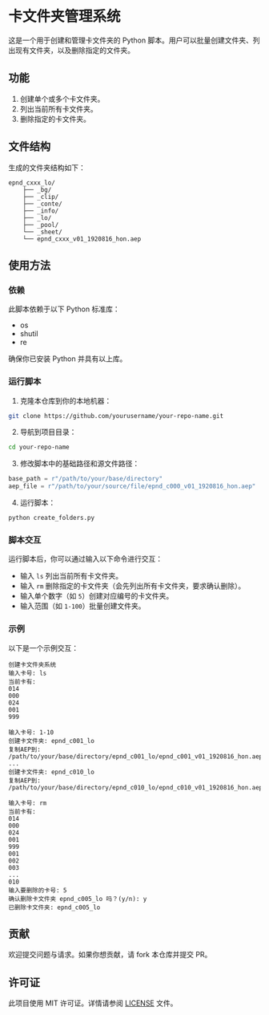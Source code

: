 # 卡文件夹管理系统

这是一个用于创建和管理卡文件夹的 Python 脚本。用户可以批量创建文件夹、列出现有文件夹，以及删除指定的文件夹。

## 功能

1. 创建单个或多个卡文件夹。
2. 列出当前所有卡文件夹。
3. 删除指定的卡文件夹。

## 文件结构

生成的文件夹结构如下：
```
epnd_cxxx_lo/
    ├── _bg/
    ├── _clip/
    ├── _conte/
    ├── _info/
    ├── _lo/
    ├── _pool/
    └── _sheet/
    └── epnd_cxxx_v01_1920816_hon.aep
```

## 使用方法

### 依赖

此脚本依赖于以下 Python 标准库：
- os
- shutil
- re

确保你已安装 Python 并具有以上库。

### 运行脚本

1. 克隆本仓库到你的本地机器：

```bash
git clone https://github.com/yourusername/your-repo-name.git
```

2. 导航到项目目录：

```bash
cd your-repo-name
```

3. 修改脚本中的基础路径和源文件路径：

```python
base_path = r"/path/to/your/base/directory"
aep_file = r"/path/to/your/source/file/epnd_c000_v01_1920816_hon.aep"
```

4. 运行脚本：

```bash
python create_folders.py
```

### 脚本交互

运行脚本后，你可以通过输入以下命令进行交互：

- 输入 `ls` 列出当前所有卡文件夹。
- 输入 `rm` 删除指定的卡文件夹（会先列出所有卡文件夹，要求确认删除）。
- 输入单个数字（如 `5`）创建对应编号的卡文件夹。
- 输入范围（如 `1-100`）批量创建文件夹。

### 示例

以下是一个示例交互：

```plaintext
创建卡文件夹系统
输入卡号: ls
当前卡有:
014
000
024
001
999

输入卡号: 1-10
创建卡文件夹: epnd_c001_lo
复制AEP到: /path/to/your/base/directory/epnd_c001_lo/epnd_c001_v01_1920816_hon.aep
...
创建卡文件夹: epnd_c010_lo
复制AEP到: /path/to/your/base/directory/epnd_c010_lo/epnd_c010_v01_1920816_hon.aep

输入卡号: rm
当前卡有:
014
000
024
001
999
001
002
003
...
010
输入要删除的卡号: 5
确认删除卡文件夹 epnd_c005_lo 吗？(y/n): y
已删除卡文件夹: epnd_c005_lo
```

## 贡献

欢迎提交问题与请求。如果你想贡献，请 fork 本仓库并提交 PR。

## 许可证

此项目使用 MIT 许可证。详情请参阅 [LICENSE](LICENSE) 文件。